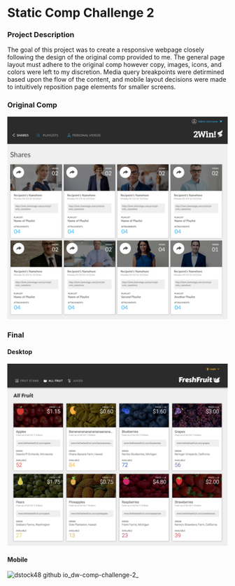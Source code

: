 # Static Comp Challenge 2

### Project Description
The goal of this project was to create a responsive webpage closely following the design of the original comp provided to me. The general page layout must adhere to the original comp however copy, images, icons, and colors were left to my discretion. Media query breakpoints were detirmined based upon the flow of the content, and mobile layout decisions were made to intuitively reposition page elements for smaller screens.

### Original Comp
![Original Comp](https://raw.githubusercontent.com/dstock48/dw-comp-challenge-2/master/screenshots/comp.jpg)

### Final

#### Desktop
![My Version](https://raw.githubusercontent.com/dstock48/dw-comp-challenge-2/master/screenshots/final.jpg)

#### Mobile
![dstock48 github io_dw-comp-challenge-2_](https://user-images.githubusercontent.com/20492875/30601352-fa26871c-9d1e-11e7-984f-0668698547a0.jpg)
